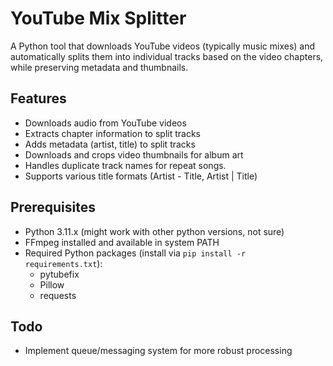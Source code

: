 # YouTube Mix Splitter

A Python tool that downloads YouTube videos (typically music mixes) and automatically splits them into individual tracks based on the video chapters, while preserving metadata and thumbnails.

## Features

- Downloads audio from YouTube videos
- Extracts chapter information to split tracks
- Adds metadata (artist, title) to split tracks
- Downloads and crops video thumbnails for album art
- Handles duplicate track names for repeat songs.
- Supports various title formats (Artist - Title, Artist | Title)

## Prerequisites

- Python 3.11.x (might work with other python versions, not sure)
- FFmpeg installed and available in system PATH
- Required Python packages (install via `pip install -r requirements.txt`):
  - pytubefix
  - Pillow
  - requests

## Todo

- Implement queue/messaging system for more robust processing
